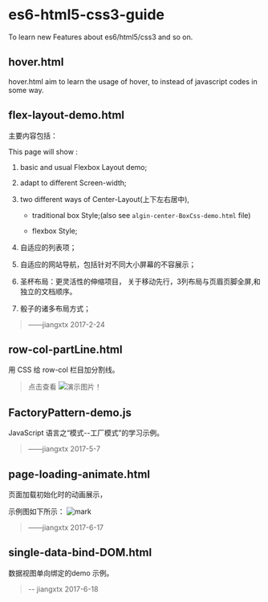 # es6-html5-css3-guide

To learn new Features about es6/html5/css3 and so on.  

## hover.html

hover.html aim to learn the usage of hover, to instead of javascript codes in some way.  

## flex-layout-demo.html

主要内容包括：

This page will show :

1. basic and usual Flexbox Layout demo;

2. adapt to different Screen-width;

3. two different ways of Center-Layout(上下左右居中),

    + traditional box Style;(also see `algin-center-BoxCss-demo.html` file)  

    + flexbox Style;

4. 自适应的列表项；

5. 自适应的网站导航，包括针对不同大小屏幕的不容展示；

6. 圣杯布局：更灵活性的伸缩项目， 关于移动先行，3列布局与页眉页脚全屏,和独立的文档顺序。

7. 骰子的诸多布局方式；

> ——jiangxtx 2017-2-24

## row-col-partLine.html

用 CSS 给 row-col 栏目加分割线。

> 点击查看 ![演示图片](http://ojjslhnls.bkt.clouddn.com/blog/20170411/194141619.png)！

## FactoryPattern-demo.js

JavaScript 语言之“模式--工厂模式”的学习示例。

> ——jiangxtx 2017-5-7

## page-loading-animate.html

页面加载初始化时的动画展示，

示例图如下所示：
![mark](http://ojjslhnls.bkt.clouddn.com/blog/20170617/173145622.bmp)

> ——jiangxtx 2017-6-17

## single-data-bind-DOM.html

数据视图单向绑定的demo 示例。

> -- jiangxtx 2017-6-18